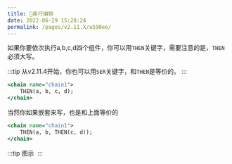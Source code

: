 ```yaml
---
title: 🌴串行编排
date: 2022-06-29 15:28:24
permalink: /pages/v2.11.X/a590ee/
---
```


如果你要依次执行a,b,c,d四个组件，你可以用`THEN`关键字，需要注意的是，`THEN`必须大写。

:::tip
从v2.11.4开始，你也可以用`SER`关键字，和`THEN`是等价的。
:::

```xml
<chain name="chain1">
    THEN(a, b, c, d);
</chain>
```

当然你如果嵌套来写，也是和上面等价的
```xml
<chain name="chain1">
    THEN(a, b, THEN(c, d));
</chain>
```

:::tip 图示
<img :src="$withBase('/img/flow_example/e1.svg')" style="zoom: 80%" class="no-zoom">
:::